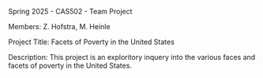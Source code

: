 Spring 2025 - CAS502 - Team Project

Members: Z. Hofstra, M. Heinle

Project Title: Facets of Poverty in the United States

Description: This project is an exploritory inquery into the various 
faces and facets of poverty in the United States.
